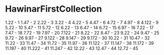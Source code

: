 # HawinarFirstCollection

1.22 - 1
1.47 - 2
2.22 - 3
3.22 - 4
4.22 - 5
4.47 - 6
4.72 - 7
4.97 - 8
4.122 - 9
5.22 - 10
5.47 - 11
5.72 - 12
6.22 - 13
6.47 - 14
6.72 - 15
6.97 - 16
7.22 - 17
7.47 - 18
7.72 - 19
7.97 - 20
7.122 - 21
8.22 - 22
8.47 - 23
9.22 - 24
9.47 - 25
9.72 - 26
9.97 - 27
9.122 - 28
9.147 - 29
9.172 - 30
10.22 - 31
10.47 - 32
11.22 - 33
11.47 - 34
11.72 - 35
11.97 - 36
11.122 - 37
11.147 - 38
11.172 - 39
11.197 - 40
11.222 - 41
11.247 - 42
12.22 - 43
12.47 - 44
12.72 - 45
